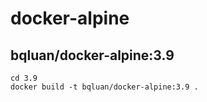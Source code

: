# docker-alpine

## bqluan/docker-alpine:3.9

```
cd 3.9
docker build -t bqluan/docker-alpine:3.9 .
```
